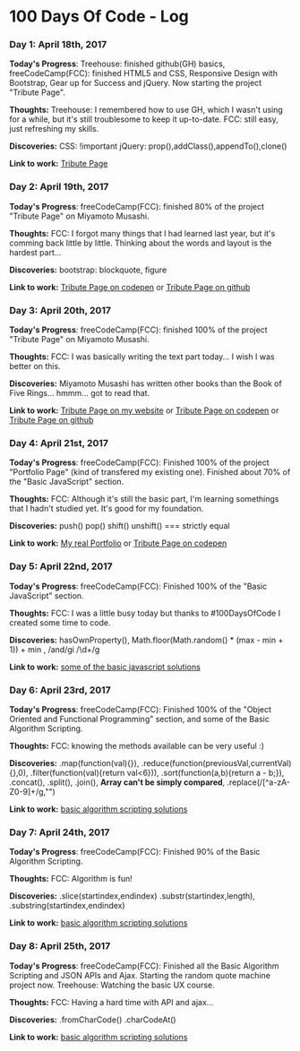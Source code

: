 # 100 Days Of Code - Log

### Day 1: April 18th, 2017

**Today's Progress**: Treehouse: finished github(GH) basics, freeCodeCamp(FCC): finished HTML5 and CSS, Responsive Design with Bootstrap, Gear up for Success and jQuery. Now starting the project "Tribute Page". 

**Thoughts:** Treehouse: I remembered how to use GH, which I wasn't using for a while, but it's still troublesome to keep it up-to-date. FCC: still easy, just refreshing my skills.

**Discoveries:** CSS: !important   jQuery: prop(),addClass(),appendTo(),clone()

**Link to work:** [Tribute Page](https://codepen.io/diogomusou/pen/PmPJaX)

### Day 2: April 19th, 2017

**Today's Progress**: freeCodeCamp(FCC): finished 80% of the project "Tribute Page" on Miyamoto Musashi. 

**Thoughts:** FCC: I forgot many things that I had learned last year, but it's comming back little by little. Thinking about the words and layout is the hardest part...

**Discoveries:** bootstrap: blockquote, figure

**Link to work:** [Tribute Page on codepen](https://codepen.io/diogomusou/pen/PmPJaX) or [Tribute Page on github](https://github.com/diogomusou/freeCodeCamp/tree/master/BasicFrontEndDevProjects/TributePage)

### Day 3: April 20th, 2017

**Today's Progress**: freeCodeCamp(FCC): finished 100% of the project "Tribute Page" on Miyamoto Musashi. 

**Thoughts:** FCC: I was basically writing the text part today... I wish I was better on this.

**Discoveries:** Miyamoto Musashi has written other books than the Book of Five Rings... hmmm... got to read that.

**Link to work:** [Tribute Page on my website](http://diogomusou.com/test/MiyamotoMusashi/index.html) or [Tribute Page on codepen](https://codepen.io/diogomusou/pen/PmPJaX) or [Tribute Page on github](https://github.com/diogomusou/freeCodeCamp/tree/master/BasicFrontEndDevProjects/TributePage)

### Day 4: April 21st, 2017

**Today's Progress**: freeCodeCamp(FCC): Finished 100% of the project "Portfolio Page" (kind of transfered my existing one). Finished about 70% of the "Basic JavaScript" section.

**Thoughts:** FCC: Although it's still the basic part, I'm learning somethings that I hadn't studied yet. It's good for my foundation.

**Discoveries:** push() pop() shift() unshift() === strictly equal

**Link to work:** [My real Portfolio](http://diogomusou.com) or [Tribute Page on codepen](https://codepen.io/diogomusou/pen/NjNOry)

### Day 5: April 22nd, 2017

**Today's Progress**: freeCodeCamp(FCC): Finished 100% of the "Basic JavaScript" section.

**Thoughts:** FCC: I was a little busy today but thanks to #100DaysOfCode I created some time to code.

**Discoveries:** hasOwnProperty(), Math.floor(Math.random() * (max - min + 1)) + min  ,  /and/gi   /\d+/g

**Link to work:** [some of the basic javascript solutions](https://github.com/diogomusou/freeCodeCamp/tree/master/BasicJavaScript)

### Day 6: April 23rd, 2017

**Today's Progress**: freeCodeCamp(FCC): Finished 100% of the "Object Oriented and Functional Programming" section, and some of the Basic Algorithm Scripting.

**Thoughts:** FCC: knowing the methods available can be very useful  :)   

**Discoveries:** .map(function(val){}),  .reduce(function(previousVal,currentVal){},0),  .filter(function(val){return val<6})), .sort(function(a,b){return a - b;}), .concat(), .split(), .join(), **Array can't be simply compared**, .replace(/[^a-zA-Z0-9]+/g,"")

**Link to work:** [basic algorithm scripting solutions](https://github.com/diogomusou/freeCodeCamp/tree/master/BasicAlgorithmScripting)

### Day 7: April 24th, 2017

**Today's Progress**: freeCodeCamp(FCC): Finished 90% of the Basic Algorithm Scripting.

**Thoughts:** FCC: Algorithm is fun! 

**Discoveries:** .slice(startindex,endindex) .substr(startindex,length), .substring(startindex,endindex)

**Link to work:** [basic algorithm scripting solutions](https://github.com/diogomusou/freeCodeCamp/tree/master/BasicAlgorithmScripting)

### Day 8: April 25th, 2017

**Today's Progress**: freeCodeCamp(FCC): Finished all the Basic Algorithm Scripting and JSON APIs and Ajax. Starting the random quote machine project now.  Treehouse: Watching the basic UX course.

**Thoughts:** FCC: Having a hard time with API and ajax...

**Discoveries:** .fromCharCode()  .charCodeAt() 

**Link to work:** [basic algorithm scripting solutions](https://github.com/diogomusou/freeCodeCamp/tree/master/BasicAlgorithmScripting)